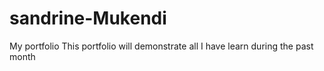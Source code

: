 # sandrine-Mukendi
My portfolio
This portfolio will demonstrate all I have learn during the past month
